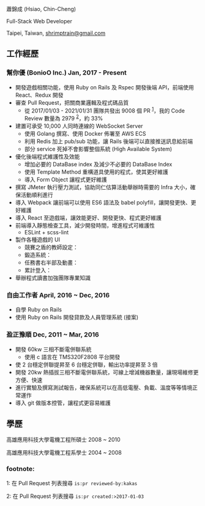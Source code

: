 蕭錦成 (Hsiao, Chin-Cheng)

Full-Stack Web Developer

Taipei, Taiwan, shrimptrain@gmail.com

## 工作經歷

### 幫你優 (BonioO Inc.) Jan, 2017 - Present

- 開發遊戲相關功能，使用 Ruby on Rails 及 Rspec 開發後端 API，前端使用 React、Redux 開發
- 審查 Pull Request，把關商業邏輯及程式碼品質
   -  從 2017/01/03 - 2021/01/31 團隊共發出 9008 個 PR <sup>[1](#foot-note-1)</sup>，我的 Code Review 數量為 2979 <sup>[2](#foot-note-2)</sup>，約 33%
- 建置可承受 10,000 人同時連線的 WebSocket Server
   - 使用 Golang 撰寫、使用 Docker 佈署至 AWS ECS
   - 利用 Redis 加上 pub/sub 功能，讓 Rails 後端可以直接推送訊息給前端
   - 部分 service 死掉不會影響整個系統 (High Available System)
- 優化後端程式維護性及效能
   - 增加必要的 DataBase index 及減少不必要的 DataBase Index
   - 使用 Template Method 重構道具使用的程式，使其更好維護
   - 導入 Form Object 讓程式更好維護
- 撰寫 JMeter 執行壓力測試，協助同仁估算活動舉辦時需要的 Infra 大小，確保活動順利進行
- 導入 Webpack 讓前端可以使用 ES6 語法及 babel polyfill，讓開發更快、更好維護
- 導入 React 至遊戲端，讓效能更好、開發更快、程式更好維護
- 前端導入靜態檢查工具，減少開發時間，增進程式可維護性
   - ESLint + scss-lint
- 製作各種遊戲的 UI
   - 競賽之盾的教師設定：
   - 鍛造系統：
   - 任務書右半部及動畫：
   - 累計登入：
- 舉辦程式讀書加強團隊專業知識

### 自由工作者 April, 2016 ~ Dec, 2016

- 自學 Ruby on Rails
- 使用 Ruby on Rails 開發貸款及人員管理系統 (接案)

### 盈正豫順 Dec, 2011 ~ Mar, 2016

- 開發 60kw 三相不斷電併聯系統
   - 使用 c 語言在 TMS320F2808 平台開發
- 使 2 台穩定併聯提昇至 6 台穩定併聯，輸出功率提昇至 3 倍
- 開發 20kw 熱插拔三相不斷電併聯系統，可線上增減機器數量，讓現場維修更方便、快速
- 進行實驗及撰寫測試報告，確保系統可以在高低電壓、負載、溫度等等情境正常運作
- 導入 git 做版本控管，讓程式更容易維護

## 學歷

高雄應用科技大學電機工程所碩士 2008 ~ 2010

高雄應用科技大學電機工程系學士 2004 ~ 2008

### footnote:

<a name="foot-note-1">1</a>: 在 Pull Request 列表搜尋 `is:pr reviewed-by:kakas`

<a name="foot-note-2">2</a>: 在 Pull Request 列表搜尋 `is:pr created:>2017-01-03`
